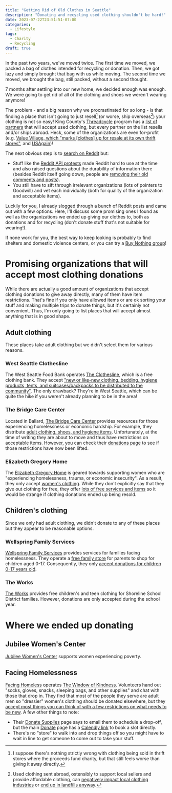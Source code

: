 ```yaml
---
title: "Getting Rid of Old Clothes in Seattle"
description: "Donating and recycling used clothing shouldn't be hard!"
date: 2023-07-22T23:51:51-07:00
categories:
  - Lifestyle
tags:
  - Charity
  - Recycling
draft: true
---
```


In the past two years, we've moved twice. The first time we moved, we packed a bag of clothes intended for recycling or donation. Then, we got lazy and simply brought that bag with us while moving. The second time we moved, we brought the bag, still packed, without a second thought.

7 months after settling into our new home, we decided enough was enough. We were going to get rid of all of the clothing and shoes we weren't wearing anymore!

The problem - and a big reason why we procrastinated for so long - is that finding a place that isn't going to just resell[^0] (or worse, ship overseas[^1]) your clothing is not so easy! King County's [Threadcycle](https://kingcounty.gov/depts/dnrp/solid-waste/programs/ecoconsumer/threadcycle.aspx) program has a [list of partners](https://kingcounty.gov/depts/dnrp/solid-waste/programs/ecoconsumer/threadcycle/threadcycle-locations.aspx) that will accept used clothing, but every partner on the list resells and/or ships abroad. Heck, some of the organizations are even for-profit (e.g. [Value Village, which "marks [clothes] up for resale at its own thrift stores"](https://www.kxly.com/news/charity-or-business-some-consumers-still-confused-by-value-village/article_ffd27ebe-ef7f-11ed-9757-f347e2a2894a.html), and [USAgain](https://www.thetelegraph.com/news/article/Some-confused-about-USAgain-donation-boxes-12649771.php))!

The next obvious step is to [search on Reddit](https://www.google.com/search?q=where+to+donate+clothes+seattle+site%3Areddit.com&oq=where+to+donate+clothes+seattle+site%3Areddit.com) but:
- Stuff like the [Reddit API protests](https://en.wikipedia.org/wiki/2023_Reddit_API_controversy) made Reddit hard to use at the time and also raised questions about the durability of information there (besides Reddit itself going down, people are [removing their old comments and posts](https://www.reddit.com/r/ModCoord/comments/14m13uf/i_encourage_everyone_to_delete_posts_that_drive/)).
- You still have to sift through irrelevant organizations (lots of pointers to Goodwill) and vet each individually (both for quality of the organization and acceptable items).

Luckily for you, I already slogged through a bunch of Reddit posts and came out with a few options. Here, I'll discuss some promising ones I found as well as the organizations we ended up giving our clothes to, both as donations and for recycling (don't donate stuff that's not suitable for wearing!).

If none work for you, the best way to keep looking is probably to find shelters and domestic violence centers, or you can try a [Buy Nothing group](https://buynothingproject.org/)!

# Promising organizations that will accept most clothing donations
While there are actually a good amount of organizations that accept clothing donations to give away directly, many of them have item restrictions. That's fine if you only have allowed items or are ok sorting your stuff and making multiple trips to donate things, but it's certainly not convenient. Thus, I'm only going to list places that will accept almost anything that is in good shape.

## Adult clothing
These places take adult clothing but we didn't select them for various reasons.

### West Seattle Clothesline
The West Seattle Food Bank operates [The Clothesline](https://westseattlefoodbank.org/clothesline/), which is a free clothing bank. They accept ["new or like-new clothing, bedding, hygiene products, tents, and suitcases/backpacks to be distributed to the community"](https://westseattlefoodbank.org/donate-clothing/). The only drawback? They're in West Seattle, which can be quite the hike if you weren't already planning to be in the area!

### The Bridge Care Center
Located in Ballard, [The Bridge Care Center](https://www.bridgecarecenter.org/) provides resources for those experiencing homelessness or economic hardship. For example, they distribute [adult clothing, shoes, and hygiene items](https://www.bridgecarecenter.org/services). Unfortunately, at the time of writing they are about to move and thus have restrictions on acceptable items. However, you can check their [donations page](https://www.bridgecarecenter.org/donate) to see if those restrictions have now been lifted.

### Elizabeth Gregory Home
The [Elizabeth Gregory Home](https://eghseattle.org/) is geared towards supporting women who are "experiencing homelessness, trauma, or economic insecurity". As a result, they only accept [women's clothing](https://eghseattle.org/donate-items/). While they don't explicitly say that they give out clothing for free, they offer [lots of free services and items](https://eghseattle.org/programs/) so it would be strange if clothing donations ended up being resold.

## Children's clothing
Since we only had adult clothing, we didn't donate to any of these places but they appear to be reasonable options.

### Wellspring Family Services
[Wellspring Family Services](https://wellspringfs.org/) provides services for families facing homelessness. They operate a [free family store](https://wellspringfs.org/services/family-store/) for parents to shop for children aged 0-17. Consequently, they only [accept donations for children 0-17 years old](https://wellspringfs.org/wp-content/uploads/2022/01/Wellspring-Family-Store-Donation-Information-Updated-1.28.2022.pdf).

### The Works
[The Works](https://www.shorelinepta.org/the-works.html) provides free children's and teen clothing for Shoreline School District families. However, donations are only accepted during the school year.

# Where we ended up donating
## Jubilee Women's Center
[Jubilee Women's Center](https://jwcenter.org/) supports women experiencing poverty.

## Facing Homelessness
[Facing Homeless](https://facinghomelessness.org/) operates [The Window of Kindness](https://facinghomelessness.org/programs). Volunteers hand out "socks, gloves, snacks, sleeping bags, and other supplies" and chat with those that drop in. They find that most of the people they serve are adult men so "dressier" women's clothing should be donated elsewhere, but they [accept most things you can think of with a few restrictions on what needs to be new](https://facinghomelessness.org/donate-supplies). A few other things to note:
- Their [Donate Supplies](https://facinghomelessness.org/donate-supplies) page says to email them to schedule a drop-off, but the main [Donate](https://facinghomelessness.org/donate) page has a [Calendly link](https://calendly.com/karina-fh/drop-off-donations-to-facing-homelessness) to book a slot directly.
- There's no "store" to walk into and drop things off so you might have to wait in line to get someone to come out to take your stuff.



<!--- Footnotes -->
[^0]: I suppose there's nothing strictly wrong with clothing being sold in thrift stores where the proceeds fund charity, but that still feels worse than giving it away directly.

[^1]: Used clothing sent abroad, ostensibly to support local sellers and provide affordable clothing, can [negatively impact local clothing industries](https://link.springer.com/chapter/10.1007/978-3-031-28839-5_108#Sec3) or [end up in landfills anyway](https://gizmodo.com/clothing-pile-chile-atacama-desert-satellite-image-1850443019).
